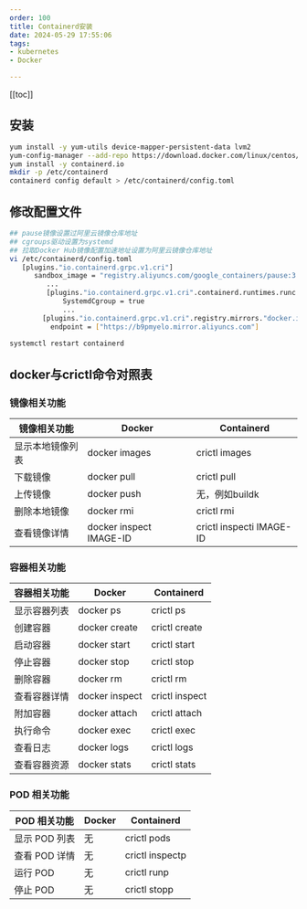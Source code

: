 ```yaml
---
order: 100
title: Containerd安装
date: 2024-05-29 17:55:06
tags:
- kubernetes
- Docker

---
```


<!-- more -->
[[toc]]

## 安装

```bash
yum install -y yum-utils device-mapper-persistent-data lvm2
yum-config-manager --add-repo https://download.docker.com/linux/centos/docker-ce.repo
yum install -y containerd.io
mkdir -p /etc/containerd
containerd config default > /etc/containerd/config.toml
```

## 修改配置文件

```bash
## pause镜像设置过阿里云镜像仓库地址
## cgroups驱动设置为systemd
## 拉取Docker Hub镜像配置加速地址设置为阿里云镜像仓库地址
vi /etc/containerd/config.toml
   [plugins."io.containerd.grpc.v1.cri"]
      sandbox_image = "registry.aliyuncs.com/google_containers/pause:3.2"  
         ...
         [plugins."io.containerd.grpc.v1.cri".containerd.runtimes.runc.options]
             SystemdCgroup = true
             ...
        [plugins."io.containerd.grpc.v1.cri".registry.mirrors."docker.io"]
          endpoint = ["https://b9pmyelo.mirror.aliyuncs.com"]
          
systemctl restart containerd
```

## docker与crictl命令对照表

### 镜像相关功能

| 镜像相关功能     | Docker                   | Containerd                |
| ---------------- | ------------------------ | ------------------------- |
| 显示本地镜像列表 | docker  images           | crictl  images            |
| 下载镜像         | docker  pull             | crictl  pull              |
| 上传镜像         | docker  push             | 无，例如buildk            |
| 删除本地镜像     | docker  rmi              | crictl  rmi               |
| 查看镜像详情     | docker  inspect IMAGE-ID | crictl  inspecti IMAGE-ID |

### 容器相关功能

| 容器相关功能 | Docker          | Containerd      |
| ------------ | --------------- | --------------- |
| 显示容器列表 | docker  ps      | crictl  ps      |
| 创建容器     | docker  create  | crictl  create  |
| 启动容器     | docker  start   | crictl  start   |
| 停止容器     | docker  stop    | crictl  stop    |
| 删除容器     | docker  rm      | crictl  rm      |
| 查看容器详情 | docker  inspect | crictl  inspect |
| 附加容器     | docker  attach  | crictl  attach  |
| 执行命令     | docker  exec    | crictl  exec    |
| 查看日志     | docker  logs    | crictl  logs    |
| 查看容器资源 | docker  stats   | crictl  stats   |

### POD 相关功能

| POD 相关功能  | Docker | Containerd       |
| ------------- | ------ | ---------------- |
| 显示 POD 列表 | 无     | crictl  pods     |
| 查看 POD 详情 | 无     | crictl  inspectp |
| 运行 POD      | 无     | crictl  runp     |
| 停止 POD      | 无     | crictl  stopp    |
